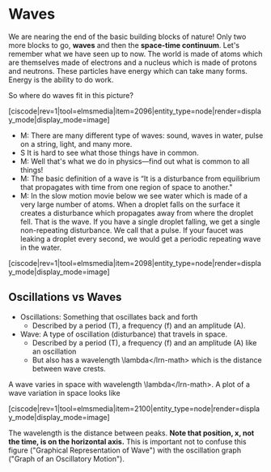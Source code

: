 # Waves

We are nearing the end of the basic building blocks of nature! Only two more blocks to go, **waves** and then the **space-time continuum**. Let's remember what we have seen up to now. The world is made of atoms which are themselves made of electrons and a nucleus which is made of protons and neutrons. These particles have energy which can take many forms. Energy is the ability to do work.

So where do waves fit in this picture?

\[ciscode\|rev=1\|tool=elmsmedia\|item=2096\|entity\_type=node\|render=display\_mode\|display\_mode=image\]

* M: There are many different type of waves: sound, waves in water, pulse on a string, light, and many more.
* S It is hard to see what those things have in common.
* M: Well that's what we do in physics—find out what is common to all things!
* M: The basic definition of a wave is “It is a disturbance from equilibrium that propagates with time from one region of space to another."
* M: In the slow motion movie below we see water which is made of a very large number of atoms. When a droplet falls on the surface it creates a disturbance which propagates away from where the droplet fell. That is the wave. If you have a single droplet falling, we get a single non-repeating disturbance. We call that a pulse. If your faucet was leaking a droplet every second, we would get a periodic repeating wave in the water.

\[ciscode\|rev=1\|tool=elmsmedia\|item=2098\|entity\_type=node\|render=display\_mode\|display\_mode=image\]

## Oscillations vs Waves

* Oscillations: Something that oscillates back and forth 
  * Described by a period \(T\), a frequency \(f\) and an amplitude \(A\).
* Wave: A type of oscillation \(disturbance\) that travels in space. 
  * Described by a period \(T\), a frequency \(f\) and an amplitude \(A\) like an oscillation
  * But also has a wavelength \lambda&lt;/lrn-math&gt; which is the distance between wave crests.

A wave varies in space with wavelength \lambda&lt;/lrn-math&gt;. A plot of a wave variation in space looks like

\[ciscode\|rev=1\|tool=elmsmedia\|item=2100\|entity\_type=node\|render=display\_mode\|display\_mode=image\]

The wavelength is the distance between peaks. **Note that position, x, not the time, is on the horizontal axis.** This is important not to confuse this figure \("Graphical Representation of Wave"\) with the oscillation graph \("Graph of an Oscillatory Motion"\).

